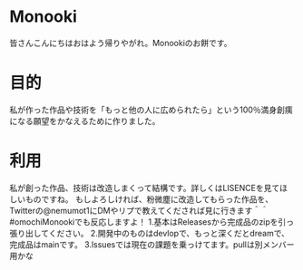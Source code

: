 # Monooki
皆さんこんにちはおはよう帰りやがれ。Monookiのお餅です。

# 目的
私が作った作品や技術を「もっと他の人に広められたら」という100％満身創痍になる願望をかなえるために作りました。

# 利用
私が創った作品、技術は改造しまくって結構です。詳しくはLISENCEを見てほしいものですね。
もしよろしければ、粉微塵に改造してもらった作品を、Twitterの@nemumot1にDMやリプで教えてくだされば見に行きます＾＾#omochiMonookiでも反応しますよ！
1.基本はReleasesから完成品のzipを引っ張り出してください。
2.開発中のものはdevlopで、もっと深くだとdreamで、完成品はmainです。
3.lssuesでは現在の課題を乗っけてます。pullは別メンバー用かな